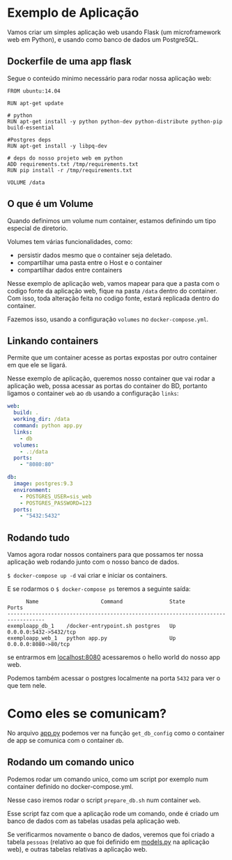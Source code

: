 # Exemplo de Aplicação
Vamos criar um simples aplicação web usando Flask (um microframework web em Python), e usando como banco de dados um
PostgreSQL.

## Dockerfile de uma app flask
Segue o conteúdo minimo necessário para rodar nossa aplicação web:

```
FROM ubuntu:14.04

RUN apt-get update

# python
RUN apt-get install -y python python-dev python-distribute python-pip build-essential

#Postgres deps
RUN apt-get install -y libpq-dev

# deps do nosso projeto web em python
ADD requirements.txt /tmp/requirements.txt
RUN pip install -r /tmp/requirements.txt

VOLUME /data
```

## O que é um Volume

Quando definimos um volume num container, estamos definindo um tipo especial de diretorio.

Volumes tem várias funcionalidades, como:
 * persistir dados mesmo que o container seja deletado.
 * compartilhar uma pasta entre o Host e o container
 * compartilhar dados entre containers

Nesse exemplo de aplicação web, vamos mapear para que a pasta com o codigo fonte da aplicação web, fique na pasta `/data` dentro do container.
Com isso, toda alteração feita no codigo fonte, estará replicada dentro do container.

Fazemos isso, usando a configuração `volumes` no `docker-compose.yml`.

## Linkando containers
Permite que um container acesse as portas expostas por outro container em que ele se ligará.

Nesse exemplo de aplicação, queremos nosso container que vai rodar a aplicação web, possa acessar as portas do container do BD, portanto ligamos o container `web` ao `db` usando a configuração `links`:

```yaml
web:
  build: .
  working_dir: /data
  command: python app.py
  links:
    - db
  volumes:
    - .:/data
  ports:
    - "8080:80"

db:
  image: postgres:9.3
  environment:
    - POSTGRES_USER=sis_web
    - POSTGRES_PASSWORD=123
  ports:
    - "5432:5432"
```

## Rodando tudo
Vamos agora rodar nossos containers para que possamos ter nossa aplicação web rodando junto com o nosso banco de dados.

`$ docker-compose up -d` vai criar e iniciar os containers.


E se rodarmos o `$ docker-compose ps` teremos a seguinte saída:
```
      Name                    Command               State           Ports
----------------------------------------------------------------------------------
exemploapp_db_1    /docker-entrypoint.sh postgres   Up      0.0.0.0:5432->5432/tcp
exemploapp_web_1   python app.py                    Up      0.0.0.0:8080->80/tcp
```

se entrarmos em [localhost:8080](http://localhost:8080) acessaremos o hello world do nosso app web.

Podemos também acessar o postgres localmente na porta `5432` para ver o que tem nele.

# Como eles se comunicam?
No arquivo [app.py](exemplo_app/app.py) podemos ver na função `get_db_config` como o container de app se comunica com o container `db`.

## Rodando um comando unico

Podemos rodar um comando unico, como um script por exemplo num container definido no docker-compose.yml.

Nesse caso iremos rodar o script `prepare_db.sh` num container `web`.

Esse script faz com que a aplicação rode um comando, onde é criado um banco de dados com as tabelas usadas pela aplicação web.

Se verificarmos novamente o banco de dados, veremos que foi criado a tabela `pessoas` (relativo ao que foi definido em [models.py](exemplo_app/models.py) na aplicação web), e outras tabelas relativas a aplicação web.